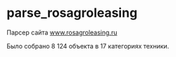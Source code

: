 # parse_rosagroleasing
Парсер сайта www.rosagroleasing.ru

Было собрано 8 124 объекта в 17 категориях техники.
